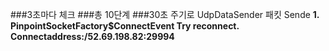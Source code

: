 ###3초마다 체크 
###총 10단계 
###30초 주기로 UdpDataSender 패킷 Sende
**1. PinpointSocketFactory$ConnectEvent Try reconnect. Connectaddress:/52.69.198.82:29994**

